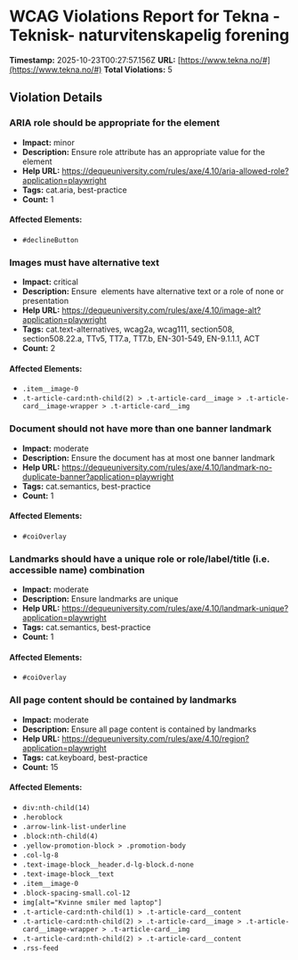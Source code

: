 # WCAG Violations Report for Tekna - Teknisk- naturvitenskapelig forening

**Timestamp:** 2025-10-23T00:27:57.156Z
**URL:** [https://www.tekna.no/#](https://www.tekna.no/#)
**Total Violations:** 5

## Violation Details

### ARIA role should be appropriate for the element

- **Impact:** minor
- **Description:** Ensure role attribute has an appropriate value for the element
- **Help URL:** https://dequeuniversity.com/rules/axe/4.10/aria-allowed-role?application=playwright
- **Tags:** cat.aria, best-practice
- **Count:** 1

#### Affected Elements:

- `#declineButton`

### Images must have alternative text

- **Impact:** critical
- **Description:** Ensure <img> elements have alternative text or a role of none or presentation
- **Help URL:** https://dequeuniversity.com/rules/axe/4.10/image-alt?application=playwright
- **Tags:** cat.text-alternatives, wcag2a, wcag111, section508, section508.22.a, TTv5, TT7.a, TT7.b, EN-301-549, EN-9.1.1.1, ACT
- **Count:** 2

#### Affected Elements:

- `.item__image-0`
- `.t-article-card:nth-child(2) > .t-article-card__image > .t-article-card__image-wrapper > .t-article-card__img`

### Document should not have more than one banner landmark

- **Impact:** moderate
- **Description:** Ensure the document has at most one banner landmark
- **Help URL:** https://dequeuniversity.com/rules/axe/4.10/landmark-no-duplicate-banner?application=playwright
- **Tags:** cat.semantics, best-practice
- **Count:** 1

#### Affected Elements:

- `#coiOverlay`

### Landmarks should have a unique role or role/label/title (i.e. accessible name) combination

- **Impact:** moderate
- **Description:** Ensure landmarks are unique
- **Help URL:** https://dequeuniversity.com/rules/axe/4.10/landmark-unique?application=playwright
- **Tags:** cat.semantics, best-practice
- **Count:** 1

#### Affected Elements:

- `#coiOverlay`

### All page content should be contained by landmarks

- **Impact:** moderate
- **Description:** Ensure all page content is contained by landmarks
- **Help URL:** https://dequeuniversity.com/rules/axe/4.10/region?application=playwright
- **Tags:** cat.keyboard, best-practice
- **Count:** 15

#### Affected Elements:

- `div:nth-child(14)`
- `.heroblock`
- `.arrow-link-list-underline`
- `.block:nth-child(4)`
- `.yellow-promotion-block > .promotion-body`
- `.col-lg-8`
- `.text-image-block__header.d-lg-block.d-none`
- `.text-image-block__text`
- `.item__image-0`
- `.block-spacing-small.col-12`
- `img[alt="Kvinne smiler med laptop"]`
- `.t-article-card:nth-child(1) > .t-article-card__content`
- `.t-article-card:nth-child(2) > .t-article-card__image > .t-article-card__image-wrapper > .t-article-card__img`
- `.t-article-card:nth-child(2) > .t-article-card__content`
- `.rss-feed`
